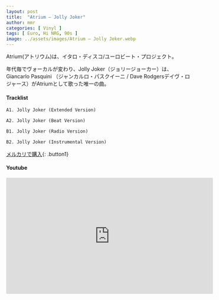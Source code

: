 ```yaml
---
layout: post
title:  "Atrium – Jolly Joker"
author: mmr
categories: [ Vinyl ]
tags: [ Euro, Hi NRG, 90s ]
image: ../assets/images/Atrium – Jolly Joker.webp
---
```


Atrium(アトリウム)は、イタロ・ディスコ/ユーロビート・プロジェクト。

年代毎でヴォーカルが変わり、Jolly Joker（ジョリージョーカー）は、Giancarlo Pasquini （ジャンカルロ・パスクイーニ / Dave Rodgersデイヴ・ロジャース）がAtriumとして歌った唯一の曲。

#### Tracklist
```md
A1. Jolly Joker (Extended Version)

A2. Jolly Joker (Beat Version)

B1. Jolly Joker (Radio Version)

B2. Jolly Joker (Instrumental Version)
```

[メルカリで購入](https://jp.mercari.com/item/m57005157986?afid=6142608987){: .button1}

#### Youtube
<iframe width="560" height="315" src="https://www.youtube.com/embed/iHN40si50I8?si=FkX1KAk78IknQGEL" title="YouTube video player" frameborder="0" allow="accelerometer; autoplay; clipboard-write; encrypted-media; gyroscope; picture-in-picture; web-share" referrerpolicy="strict-origin-when-cross-origin" allowfullscreen></iframe>